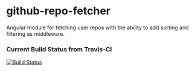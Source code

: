 github-repo-fetcher
===================

Angular module for fetching user repos with the ability to add sorting and filtering as middleware.

### Current Build Status from Travis-CI
[![Build Status](https://travis-ci.org/forforf/github-repo-fetcher.png)](https://travis-ci.org/forforf/github-repo-fetcher)
